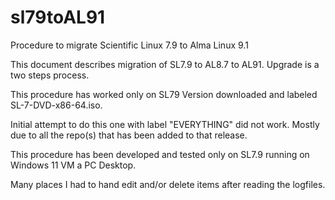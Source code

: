# sl79toAL91
Procedure to migrate Scientific Linux 7.9 to Alma Linux 9.1

This document describes migration of SL7.9 to AL8.7 to AL91. Upgrade is a two steps process.

This procedure has worked only on SL79 Version downloaded and labeled SL-7-DVD-x86-64.iso.

Initial attempt to do this one with label "EVERYTHING" did not work. Mostly due to all the repo(s) that has been added to that release. 

This procedure has been developed and tested only on SL7.9 running on Windows 11 VM a PC Desktop.

Many places I had to hand edit and/or delete items after reading the logfiles.  
